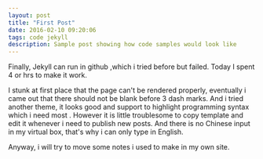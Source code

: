 ```yaml
---
layout: post
title: "First Post"
date: 2016-02-10 09:20:06
tags: code jekyll
description: Sample post showing how code samples would look like
---
```


Finally, Jekyll can run in github ,which i tried before but failed. Today I spent 4 or hrs to make it work. 

I stunk at first place that the page can't be rendered properly, eventually i came out that there should not be blank before 3 dash marks. And i tried another theme, it looks good and support to highlight programming syntax which i need most . However it is little troublesome to copy template and edit it whenever i need to publish new posts. And there is no Chinese input in my virtual box, that's why  i can only type in English.

Anyway, i will try to move some notes i used to make in my own site.
